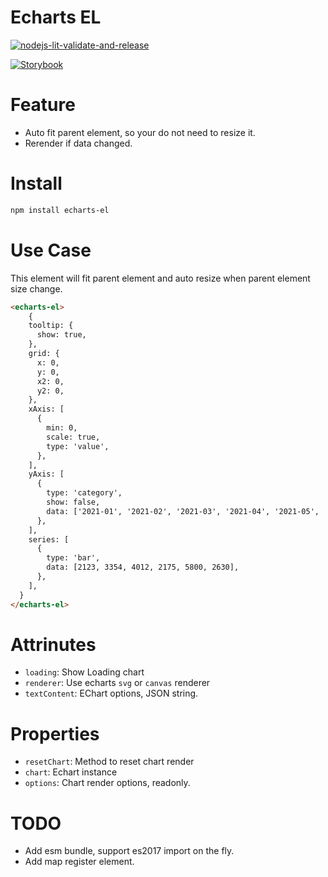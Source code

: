 # Echarts EL

[![nodejs-lit-validate-and-release](https://github.com/gsmlg-dev/echarts-el/actions/workflows/nodejs-lit-validate-and-release.yml/badge.svg)](https://github.com/gsmlg-dev/echarts-el/actions/workflows/nodejs-lit-validate-and-release.yml)

[![Storybook](https://cdn.jsdelivr.net/gh/storybookjs/brand@main/badge/badge-storybook.svg)](https://gsmlg-dev.github.io/echarts-el)

# Feature

- Auto fit parent element, so your do not need to resize it.
- Rerender if data changed.

# Install

```bash
npm install echarts-el
```

# Use Case

This element will fit parent element and auto resize when parent element size change.

```html
<echarts-el>
    {
    tooltip: {
      show: true,
    },
    grid: {
      x: 0,
      y: 0,
      x2: 0,
      y2: 0,
    },
    xAxis: [
      {
        min: 0,
        scale: true,
        type: 'value',
      },
    ],
    yAxis: [
      {
        type: 'category',
        show: false,
        data: ['2021-01', '2021-02', '2021-03', '2021-04', '2021-05', '2021-06'],
      },
    ],
    series: [
      {
        type: 'bar',
        data: [2123, 3354, 4012, 2175, 5800, 2630],
      },
    ],
  }
</echarts-el>
```

# Attrinutes

- `loading`: Show Loading chart
- `renderer`: Use echarts `svg` or `canvas` renderer
- `textContent`: EChart options, JSON string.

# Properties

- `resetChart`: Method to reset chart render
- `chart`: Echart instance
- `options`: Chart render options, readonly.

# TODO

- Add esm bundle, support es2017 import on the fly.
- Add map register element.
